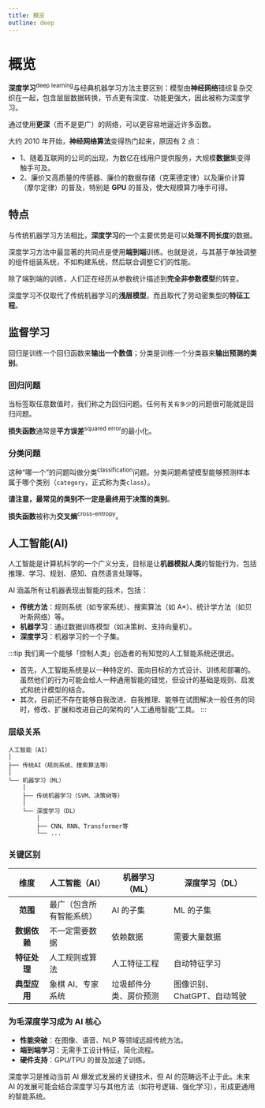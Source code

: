 ```yaml
---
title: 概览
outline: deep
---
```


<style>
  table {
    width: 100%;
  }
  td:nth-child(1) { width: 15%; text-align: center; }
  td:nth-child(2) { width: 25%; }
  td:nth-child(3) { width: 25%; }
  td:nth-child(4) { width: 35%; }
</style>

# 概览

**深度学习**<sup>deep learning</sup>与经典机器学习方法主要区别：模型由**神经网络**错综复杂交织在一起，包含层层数据转换，节点更有深度、功能更强大，因此被称为深度学习。

通过使用**更深**（而不是更广）的网络，可以更容易地逼近许多函数。

大约 2010 年开始，**神经网络算法**变得热门起来，原因有 2 点：

- 1、随着互联网的公司的出现，为数亿在线用户提供服务，大规模**数据**集变得触手可及。
- 2、廉价又高质量的传感器、廉价的数据存储（克莱德定律）以及廉价计算（摩尔定律）的普及，特别是 **GPU** 的普及，使大规模算力唾手可得。

## 特点

与传统机器学习方法相比，**深度学习**的一个主要优势是可以**处理不同长度**的数据。

深度学习方法中最显著的共同点是使用**端到端**训练。也就是说，与其基于单独调整的组件组装系统，不如构建系统，然后联合调整它们的性能。

除了端到端的训练，人们正在经历从参数统计描述到**完全非参数模型**的转变。

深度学习不仅取代了传统机器学习的**浅层模型**，而且取代了劳动密集型的**特征工程**。

## 监督学习

回归是训练一个回归函数来**输出一个数值**；分类是训练一个分类器来**输出预测的类别**。

### 回归问题

当标签取任意数值时，我们称之为回归问题。任何有关`有多少`的问题很可能就是回归问题。

**损失函数**通常是**平方误差**<sup>squared error</sup>的最小化。

### 分类问题

这种“哪一个”的问题叫做分类<sup>classification</sup>问题。分类问题希望模型能够预测样本属于哪个类别（`category`，正式称为类`class`）。

**请注意，最常见的类别不一定是最终用于决策的类别**。

**损失函数**被称为**交叉熵**<sup>cross-entropy</sup>。

## 人工智能(AI)

人工智能是计算机科学的一个广义分支，目标是让**机器模拟人类**的智能行为，包括推理、学习、规划、感知、自然语言处理等。

AI 涵盖所有让机器表现出智能的技术，包括：

- **传统方法**：规则系统（如专家系统）、搜索算法（如 A\*）、统计学方法（如贝叶斯网络）等。
- **机器学习**：通过数据训练模型（如决策树、支持向量机）。
- **深度学习**：机器学习的一个子集。

:::tip 我们离一个能够「控制人类」创造者的有知觉的人工智能系统还很远。

- 首先，人工智能系统是以一种特定的、面向目标的方式设计、训练和部署的。虽然他们的行为可能会给人一种通用智能的错觉，但设计的基础是规则、启发式和统计模型的结合。
- 其次，目前还不存在能够自我改进、自我推理、能够在试图解决一般任务的同时，修改、扩展和改进自己的架构的“人工通用智能”工具。
  :::

### 层级关系

```
人工智能（AI）
│
├── 传统AI（规则系统、搜索算法等）
│
└── 机器学习（ML）
    │
    ├── 传统机器学习（SVM、决策树等）
    │
    └── 深度学习（DL）
        │
        ├── CNN、RNN、Transformer等
        └── ...
```

### 关键区别

| **维度**     | **人工智能（AI）**       | **机器学习（ML）**     | **深度学习（DL）**          |
| ------------ | ------------------------ | ---------------------- | --------------------------- |
| **范围**     | 最广（包含所有智能系统） | AI 的子集              | ML 的子集                   |
| **数据依赖** | 不一定需要数据           | 依赖数据               | 需要大量数据                |
| **特征处理** | 人工规则或算法           | 人工特征工程           | 自动特征学习                |
| **典型应用** | 象棋 AI、专家系统        | 垃圾邮件分类、房价预测 | 图像识别、ChatGPT、自动驾驶 |

### 为毛深度学习成为 AI 核心

- **性能突破**：在图像、语音、NLP 等领域远超传统方法。
- **端到端学习**：无需手工设计特征，简化流程。
- **硬件支持**：GPU/TPU 的普及加速了训练。

深度学习是推动当前 AI 爆发式发展的关键技术，但 AI 的范畴远不止于此。未来 AI 的发展可能会结合深度学习与其他方法（如符号逻辑、强化学习），形成更通用的智能系统。
